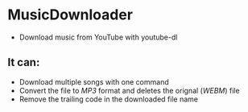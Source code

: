 # MusicDownloader
* Download music from YouTube with youtube-dl
## It can:
* Download multiple songs with one command
* Convert the file to *MP3* format and deletes the orignal (*WEBM*) file
* Remove the trailing code in the downloaded file name
